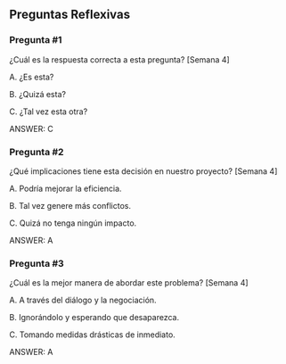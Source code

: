 ## Preguntas Reflexivas

### Pregunta #1

¿Cuál es la respuesta correcta a esta pregunta? [Semana 4]

A. ¿Es esta?

B. ¿Quizá esta?

C. ¿Tal vez esta otra?

ANSWER: C

### Pregunta #2

¿Qué implicaciones tiene esta decisión en nuestro proyecto? [Semana 4]

A. Podría mejorar la eficiencia.

B. Tal vez genere más conflictos.

C. Quizá no tenga ningún impacto.

ANSWER: A

### Pregunta #3

¿Cuál es la mejor manera de abordar este problema? [Semana 4]

A. A través del diálogo y la negociación.

B. Ignorándolo y esperando que desaparezca.

C. Tomando medidas drásticas de inmediato.

ANSWER: A

